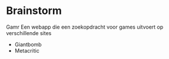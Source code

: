# Brainstorm
Gamr
Een webapp die een zoekopdracht voor games uitvoert op verschillende sites
- Giantbomb
- Metacritic
